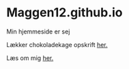 # Maggen12.github.io
Min hjemmeside er sej
<p>Lækker chokoladekage opskrift <a href="hjemmeside/Opskrift.html" >her.</a></p>
<p>Læs om mig <a href="hjemmeside/Profil.html" >her.</a></p>


